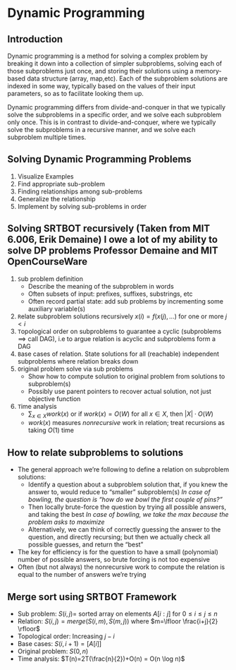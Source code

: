 # Dynamic Programming

## Introduction

Dynamic programming is a method for solving a complex problem by breaking it down into a collection of simpler subproblems, solving each of those subproblems just once, and storing their solutions using a memory-based data structure (array, map,etc). Each of the subproblem solutions are indexed in some way, typically based on the values of their input parameters, so as to facilitate looking them up.

Dynamic programming differs from divide-and-conquer in that we typically solve the subproblems in a specific order, and we solve each subproblem only once. This is in contrast to divide-and-conquer, where we typically solve the subproblems in a recursive manner, and we solve each subproblem multiple times.

## Solving Dynamic Programming Problems

1. Visualize Examples
2. Find appropriate sub-problem
3. Finding relationships among sub-problems
4. Generalize the relationship
5. Implement by solving sub-problems in order

## Solving SRTBOT recursively (Taken from MIT 6.006, Erik Demaine) I owe a lot of my ability to solve DP problems Professor Demaine and MIT OpenCourseWare

1. `S`ub problem definition
    - Describe the meaning of the subproblem in words
    - Often subsets of input: prefixes, suffixes, substrings, etc
    - Often record partial state: add sub problems by incrementing some auxiliary variable(s)
2. `R`elate subproblem solutions recursively $x(i) = f(x(j), ...)$ for one or more $j < i$
3. `T`opological order on subproblems to guarantee a cyclic (subproblems $\implies$ call DAG), i.e to argue relation is acyclic and subproblems form a DAG
4. `B`ase cases of relation. State solutions for all (reachable) independent subproblems where relation breaks down
5. `O`riginal problem solve via sub problems
    - Show how to compute solution to original problem from solutions to subproblem(s)
    - Possibly use parent pointers to recover actual solution, not just objective function
6. `T`ime analysis
    - $\displaystyle \sum_{x \in X}work(x)$ or if $work(x) = O(W)$ for all $x \in X$, then $|X| \cdot O(W)$
    - $work(x)$ measures *nonrecursive* work in relation; treat recursions as taking $O(1)$ time

## How to relate subproblems to solutions

- The general approach we’re following to define a relation on subproblem solutions:
  - Identify a question about a subproblem solution that, if you knew the answer to, would reduce to “smaller” subproblem(s)
    *In case of bowling, the question is “how do we bowl the first couple of pins?”*
  - Then locally brute-force the question by trying all possible answers, and taking the best
    *In case of bowling, we take the max because the problem asks to maximize*
  - Alternatively, we can think of correctly guessing the answer to the question, and directly recursing; but then we actually check all possible guesses, and return the “best”
- The key for efficiency is for the question to have a small (polynomial) number of possible
answers, so brute forcing is not too expensive
- Often (but not always) the nonrecursive work to compute the relation is equal to the number
of answers we’re trying

## Merge sort using SRTBOT Framework

- Sub problem: $S(i,j)=$ sorted array on elements $A[i:j]$ for $0 \leq i \leq j \leq n$
- Relation: $S(i,j)=merge(S(i,m), S(m,j))$ where $m=\lfloor \frac{i+j}{2} \rfloor$
- Topological order: Increasing $j-i$
- Base cases: $S(i,i+1) = [A[i]]$
- Original problem: $S(0,n)$
- Time analysis: $T(n)=2T(\frac{n}{2})+O(n) = O(n \log n)$
